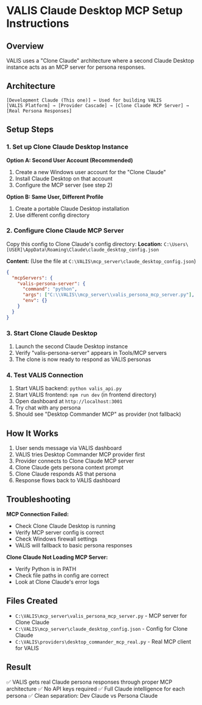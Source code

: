 # VALIS Claude Desktop MCP Setup Instructions

## Overview
VALIS uses a "Clone Claude" architecture where a second Claude Desktop instance acts as an MCP server for persona responses.

## Architecture
```
[Development Claude (This one)] ← Used for building VALIS
[VALIS Platform] → [Provider Cascade] → [Clone Claude MCP Server] → [Real Persona Responses]
```

## Setup Steps

### 1. Set up Clone Claude Desktop Instance

**Option A: Second User Account (Recommended)**
1. Create a new Windows user account for the "Clone Claude"
2. Install Claude Desktop on that account
3. Configure the MCP server (see step 2)

**Option B: Same User, Different Profile**
1. Create a portable Claude Desktop installation
2. Use different config directory

### 2. Configure Clone Claude MCP Server

Copy this config to Clone Claude's config directory:
**Location:** `C:\Users\[USER]\AppData\Roaming\Claude\claude_desktop_config.json`

**Content:** (Use the file at `C:\VALIS\mcp_server\claude_desktop_config.json`)
```json
{
  "mcpServers": {
    "valis-persona-server": {
      "command": "python",
      "args": ["C:\\VALIS\\mcp_server\\valis_persona_mcp_server.py"],
      "env": {}
    }
  }
}
```

### 3. Start Clone Claude Desktop
1. Launch the second Claude Desktop instance
2. Verify "valis-persona-server" appears in Tools/MCP servers
3. The clone is now ready to respond as VALIS personas

### 4. Test VALIS Connection
1. Start VALIS backend: `python valis_api.py`
2. Start VALIS frontend: `npm run dev` (in frontend directory)
3. Open dashboard at `http://localhost:3001`
4. Try chat with any persona
5. Should see "Desktop Commander MCP" as provider (not fallback)

## How It Works

1. User sends message via VALIS dashboard
2. VALIS tries Desktop Commander MCP provider first
3. Provider connects to Clone Claude MCP server
4. Clone Claude gets persona context prompt
5. Clone Claude responds AS that persona
6. Response flows back to VALIS dashboard

## Troubleshooting

**MCP Connection Failed:**
- Check Clone Claude Desktop is running
- Verify MCP server config is correct
- Check Windows firewall settings
- VALIS will fallback to basic persona responses

**Clone Claude Not Loading MCP Server:**
- Verify Python is in PATH
- Check file paths in config are correct
- Look at Clone Claude's error logs

## Files Created
- `C:\VALIS\mcp_server\valis_persona_mcp_server.py` - MCP server for Clone Claude
- `C:\VALIS\mcp_server\claude_desktop_config.json` - Config for Clone Claude
- `C:\VALIS\providers\desktop_commander_mcp_real.py` - Real MCP client for VALIS

## Result
✅ VALIS gets real Claude persona responses through proper MCP architecture
✅ No API keys required
✅ Full Claude intelligence for each persona
✅ Clean separation: Dev Claude vs Persona Claude
